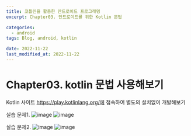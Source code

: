 ```yaml
---
title: 코틀린을 활용한 안드로이드 프로그래밍
excerpt: Chapter03. 안드로이드를 위한 Kotlin 문법

categories:
  - android
tags: Blog, android, kotlin

date: 2022-11-22
last_modified_at: 2022-11-22
---
```


# Chapter03. kotlin 문법 사용해보기

Kotlin 사이트 https://play.kotlinlang.org/에 접속하여 별도의 설치없이 개발해보기

실습 문제1.
![image](https://user-images.githubusercontent.com/49359846/203236677-c0b3b39a-1caa-48c4-8fae-9423171d77d9.png)
![image](https://user-images.githubusercontent.com/49359846/203236902-ed754418-05a9-4d6a-8986-dc06530875b8.png)

실습 문제2.
![image](https://user-images.githubusercontent.com/49359846/203237059-0b04bb9a-0f29-440e-a922-b91076586bf8.png)
![image](https://user-images.githubusercontent.com/49359846/203237110-5dc5b420-279d-4e4a-a0bb-e92bc29dda5e.png)